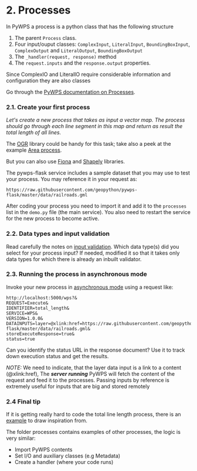 # 2. Processes

In PyWPS a process is a python class that has the following structure    


 1. The parent `Process` class.
 2. Four input/ouput classes: `ComplexInput`, `LiteralInput`,
    `BoundingBoxInput`, `ComplexOutput`
    and `LiteralOutput`, `BoundingBoxOutput`
 3. The `_handler(request, response)` method
 4. The `request.inputs` and the `response.output` properties.

Since ComplexIO and LiteralIO require considerable information and configuration
they are also classes

Go through the [PyWPS documentation on
Processes](http://pywps.readthedocs.io/en/latest/process.html).


### 2.1. Create your first process

*Let's create a new process that takes as input a vector map. The process should go
through each line segment in this map and return as result the total length of
all lines.*

The [OGR](https://pcjericks.github.io/py-gdalogr-cookbook/vector_layers.html#iterate-over-features)
library could be handy for this task; take also a peek at the example [Area
process](https://github.com/geopython/pywps-flask/blob/master/processes/area.py). 

But you can also use [Fiona](http://toblerity.org/fiona/) and
[Shapely](http://toblerity.org/shapely/manual.html) libraries.

The pywps-flask service includes a sample dataset that you may use to test your 
process. You may reference it in your request as:

`https://raw.githubusercontent.com/geopython/pywps-flask/master/data/railroads.gml`

After coding your process you need to import it and add it to the 
`processes` list in the `demo.py` file (the main service). You also need to 
restart the service for the new process to become active. 

### 2.2. Data types and input validation

Read carefully the notes on [input
validation](http://pywps.readthedocs.io/en/latest/process.html#complexdata-format-and-input-validation).
Which data type(s) did you select for your process input? If needed, modified it
so that it takes only data types for which there is already an inbuilt
validator.


### 2.3. Running the process in asynchronous mode

Invoke your new process in [asynchronous
mode](http://pywps.readthedocs.io/en/latest/process.html#progress-and-status-report)
using a request like:
```
http://localhost:5000/wps?&
REQUEST=Execute&
IDENTIFIER=total_length&
SERVICE=WPS&
VERSION=1.0.0&
DATAINPUTS=layer=@xlink:href=https://raw.githubusercontent.com/geopython/pywps-flask/master/data/railroads.gml&
storeExecuteResponse=true&
status=true 
```

Can you identify the status URL in the response document? Use it to track down
execution status and get the results.

*NOTE:* We need to indicate, that the layer data input is a link to a content
(@xlink:href), The ***server running*** PyWPS will fetch the content of the
request and feed it to the processes. Passing inputs by reference is extremely
useful for inputs that are big and stored remotely
 
### 2.4 Final tip

If it is getting really hard to code the total line length process, there is an 
[example](https://github.com/PyWPS/pywps-workshop/tree-save/master/total_length.py) 
to draw inspiration from. 

The folder processes contains examples of other processes, the logic is very similar:

- Import PyWPS contents
- Set I/O and auxiliary classes (e.g Metadata)
- Create a handler (where your code runs)

